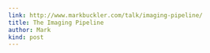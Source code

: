 ```yaml
---
link: http://www.markbuckler.com/talk/imaging-pipeline/
title: The Imaging Pipeline
author: Mark
kind: post
---
```


